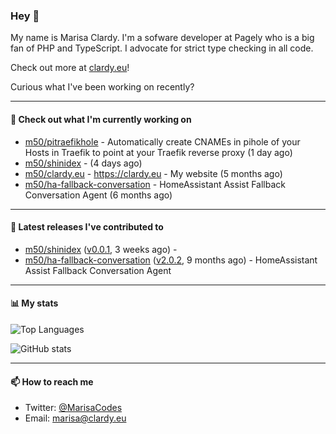 ### Hey 👋

My name is Marisa Clardy. I'm a sofware developer at Pagely who is a big fan of PHP and TypeScript. I advocate for strict type checking in all code.

Check out more at [clardy.eu](https://clardy.eu)!

Curious what I've been working on recently?

---

#### 👷  Check out what I'm currently working on

- [m50/pitraefikhole](https://github.com/m50/pitraefikhole) - Automatically create CNAMEs in pihole of your Hosts in Traefik to point at your Traefik reverse proxy (1 day ago)
- [m50/shinidex](https://github.com/m50/shinidex) -  (4 days ago)
- [m50/clardy.eu](https://github.com/m50/clardy.eu) - https://clardy.eu - My website (5 months ago)
- [m50/ha-fallback-conversation](https://github.com/m50/ha-fallback-conversation) - HomeAssistant Assist Fallback Conversation Agent (6 months ago)

---

#### 🔭  Latest releases I've contributed to

- [m50/shinidex](https://github.com/m50/shinidex) ([v0.0.1](https://github.com/m50/shinidex/releases/tag/v0.0.1), 3 weeks ago) - 
- [m50/ha-fallback-conversation](https://github.com/m50/ha-fallback-conversation) ([v2.0.2](https://github.com/m50/ha-fallback-conversation/releases/tag/v2.0.2), 9 months ago) - HomeAssistant Assist Fallback Conversation Agent

---

#### 📊  My stats

![Top Languages](https://github-readme-stats.vercel.app/api/top-langs/?username=m50&hide=javascript,css,html&layout=compact&langs_count=8)

![GitHub stats](https://github-readme-stats.vercel.app/api?username=m50&count_private=1&show_icons=true)

---

#### 📫  How to reach me

- Twitter: [@MarisaCodes](https://twitter.com/MarisaCodes)
- Email: [marisa@clardy.eu](mailto://marisa@clardy.eu)
